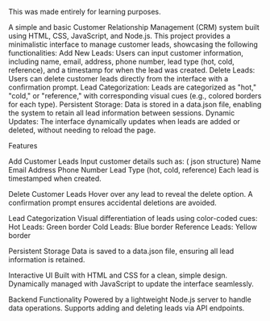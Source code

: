 This was made entirely for learning purposes. 

A simple and basic Customer Relationship Management (CRM) system built using HTML, CSS, JavaScript, and Node.js. This project provides a minimalistic interface to manage customer leads, showcasing the following functionalities:
Add New Leads: Users can input customer information, including name, email, address, phone number, lead type (hot, cold, reference), and a timestamp for when the lead was created.
Delete Leads: Users can delete customer leads directly from the interface with a confirmation prompt.
Lead Categorization: Leads are categorized as "hot," "cold," or "reference," with corresponding visual cues (e.g., colored borders for each type).
Persistent Storage: Data is stored in a data.json file, enabling the system to retain all lead information between sessions.
Dynamic Updates: The interface dynamically updates when leads are added or deleted, without needing to reload the page.

Features

Add Customer Leads
Input customer details such as: ( json structure) 
        Name
        Email
        Address
        Phone Number
        Lead Type (hot, cold, reference)
        Each lead is timestamped when created.

Delete Customer Leads
Hover over any lead to reveal the delete option. A confirmation prompt ensures accidental deletions are avoided.

Lead Categorization
Visual differentiation of leads using color-coded cues:
Hot Leads: Green border
Cold Leads: Blue border
Reference Leads: Yellow border

Persistent Storage
Data is saved to a data.json file, ensuring all lead information is retained.

Interactive UI
Built with HTML and CSS for a clean, simple design.
Dynamically managed with JavaScript to update the interface seamlessly.

Backend Functionality
Powered by a lightweight Node.js server to handle data operations.
Supports adding and deleting leads via API endpoints.
